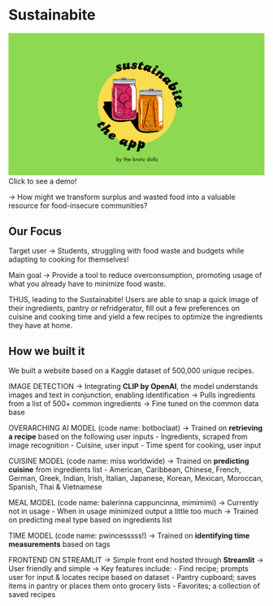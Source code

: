 # Sustainabite
[![Sustainabite Demo](https://github.com/jordyn-knock/Sustainabite/blob/main/logo.png)](https://youtu.be/uauizPwLQWU)
Click to see a demo!

-> How might we transform surplus and wasted food into a valuable resource for food-insecure communities?

## Our Focus
Target user -> Students, struggling with food waste and budgets while adapting to cooking for themselves!

Main goal -> Provide a tool to reduce overconsumption, promoting usage of what you already have to minimize food waste.

THUS, leading to the Sustainabite! Users are able to snap a quick image of their ingredients, pantry or refridgerator, fill out a few preferences on cuisine and cooking time and yield a few recipes to optimize the ingredients they have at home. 

## How we built it
We built a website based on a Kaggle dataset of 500,000 unique recipes.

IMAGE DETECTION
-> Integrating **CLIP by OpenAI**, the model understands images and text in conjunction, enabling identification
-> Pulls ingredients from a list of 500+ common ingredients
-> Fine tuned on the common data base

OVERARCHING AI MODEL (code name: botboclaat)
-> Trained on **retrieving a recipe** based on the following user inputs
    - Ingredients, scraped from image recognition
    - Cuisine, user input
    - Time spent for cooking, user input

CUISINE MODEL (code name: miss worldwide)
-> Trained on **predicting cuisine** from ingredients list
    - American, Caribbean, Chinese, French, German, Greek, Indian, Irish, Italian, Japanese, Korean, Mexican, Moroccan, Spanish, Thai
    & Vietnamese

MEAL MODEL (code name: balerinna cappuncinna, mimimimi)
-> Currently not in usage
    - When in usage minimized output a little too much
-> Trained on predicting meal type based on ingredients list

TIME MODEL (code name: pwincesssss!)
-> Trained on **identifying time measurements** based on tags

FRONTEND ON STREAMLIT
-> Simple front end hosted through **Streamlit**
-> User friendly and simple
-> Key features include:
    - Find recipe; prompts user for input & locates recipe based on dataset
    - Pantry cupboard; saves items in pantry or places them onto grocery lists
    - Favorites; a collection of saved recipes

